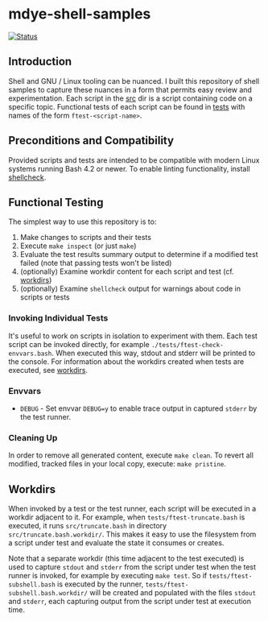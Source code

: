 # mdye-shell-samples

[![Status](https://github.com/michaeldye/mdye-shell-samples/actions/workflows/shell-samples.yaml/badge.svg)](https://github.com/michaeldye/mdye-shell-samples/actions)


## Introduction

Shell and GNU / Linux tooling can be nuanced. I built this repository of shell samples to capture these nuances in a form that permits easy review and experimentation. Each script in the [src](./src) dir is a script containing code on a specific topic. Functional tests of each script can be found in [tests](./tests) with names of the form `ftest-<script-name>`.

## Preconditions and Compatibility

Provided scripts and tests are intended to be compatible with modern Linux systems running Bash 4.2 or newer. To enable linting functionality, install [shellcheck](https://github.com/koalaman/shellcheck).

## Functional Testing

The simplest way to use this repository is to:

1. Make changes to scripts and their tests
1. Execute `make inspect` (or just `make`)
1. Evaluate the test results summary output to determine if a modified test failed (note that passing tests won't be listed)
1. (optionally) Examine workdir content for each script and test (cf. [workdirs](#Workdirs))
1. (optionally) Examine `shellcheck` output for warnings about code in scripts or tests

### Invoking Individual Tests

It's useful to work on scripts in isolation to experiment with them. Each test script can be invoked directly, for example `./tests/ftest-check-envvars.bash`. When executed this way, stdout and stderr will be printed to the console. For information about the workdirs created when tests are executed, see [workdirs](#Workdirs).

### Envvars

* `DEBUG` - Set envvar `DEBUG=y` to enable trace output in captured `stderr` by the test runner.

### Cleaning Up

In order to remove all generated content, execute `make clean`. To revert all modified, tracked files in your local copy, execute: `make pristine`.

## Workdirs

When invoked by a test or the test runner, each script will be executed in a workdir adjacent to it. For example, when `tests/ftest-truncate.bash` is executed, it runs `src/truncate.bash` in directory `src/truncate.bash.workdir/`. This makes it easy to use the filesystem from a script under test and evaluate the state it consumes or creates.

Note that a separate workdir (this time adjacent to the test executed) is used to capture `stdout` and `stderr` from the script under test when the test runner is invoked, for example by executing `make test`. So if `tests/ftest-subshell.bash` is executed by the runner, `tests/ftest-subshell.bash.workdir/` will be created and populated with the files `stdout` and `stderr`, each capturing output from the script under test at execution time.
